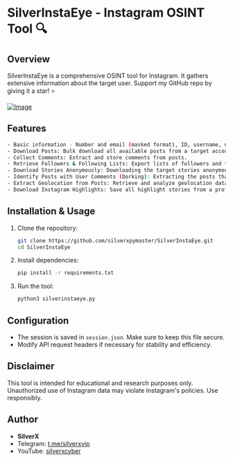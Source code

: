 # SilverInstaEye - Instagram OSINT Tool 🔍

## Overview
SilverInstaEye is a comprehensive OSINT tool for Instagram. It gathers extensive information about the target user. Support my GitHub repo by giving it a star! ⭐


[![Image](https://i.hizliresim.com/4kpnq86.png)](https://hizliresim.com/4kpnq86)

## Features
```sh
- Basic information - Number and email (masked format), ID, username, number of posts, bio, number of followers, whether the account is private or public, whether it is a business account, etc..
- Download Posts: Bulk download all available posts from a target account.
- Collect Comments: Extract and store comments from posts.
- Retrieve Followers & Following Lists: Export lists of followers and the accounts being followed.
- Download Stories Anonymously: Downloading the target stories anonymously.
- Identify Posts with User Comments (Dorking): Extracting the posts that the target has commented on.
- Extract Geolocation from Posts: Retrieve and analyze geolocation data embedded in posts.
- Download Instagram Highlights: Save all highlight stories from a profile.
```
## Installation & Usage
1. Clone the repository:
   ```sh
   git clone https://github.com/silverxpymaster/SilverInstaEye.git
   cd SilverInstaEye
   ```
2. Install dependencies:
   ```sh
   pip install -r requirements.txt
   ```
3. Run the tool:
   ```sh
   python3 silverinstaeye.py
   ```

## Configuration
- The session is saved in `session.json`. Make sure to keep this file secure.
- Modify API request headers if necessary for stability and efficiency.

## Disclaimer
This tool is intended for educational and research purposes only. Unauthorized use of Instagram data may violate Instagram's policies. Use responsibly.

## Author
- **SilverX**
- Telegram: [t.me/silverxvip](https://t.me/silverxvip)
- YouTube: [silverxcyber](https://www.youtube.com/@silverxcyber)

